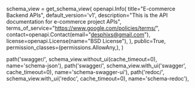 <!-- drf-yasg snippret -->
schema_view = get_schema_view(
   openapi.Info(
      title="E-commerce Backend APIs",
      default_version='v1',
      description="This is the API documentation for e-commerce project APIs",
      terms_of_service="https://www.google.com/policies/terms/",
      contact=openapi.Contact(email="desphixs@gmail.com"),
      license=openapi.License(name="BSD License"),
   ),
   public=True,
   permission_classes=(permissions.AllowAny,),
)
<!-- URL Patterns for drf-yasg -->
path('swagger<format>/', schema_view.without_ui(cache_timeout=0), name='schema-json'),
path('swagger/', schema_view.with_ui('swagger', cache_timeout=0), name='schema-swagger-ui'),
path('redoc/', schema_view.with_ui('redoc', cache_timeout=0), name='schema-redoc'),
    
